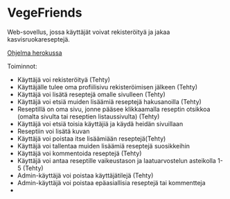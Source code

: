 # VegeFriends

Web-sovellus, jossa käyttäjät voivat rekisteröityä ja jakaa kasvisruokareseptejä.

[Ohjelma herokussa](https://vegefriends.herokuapp.com/)

Toiminnot:
* Käyttäjä voi rekisteröityä (Tehty)
* Käyttäjälle tulee oma profiilisivu rekisteröimisen jälkeen (Tehty)
* Käyttäjä voi lisätä reseptejä omalle sivulleen (Tehty)
* Käyttäjä voi etsiä muiden lisäämiä reseptejä hakusanoilla (Tehty)
* Reseptillä on oma sivu, jonne pääsee klikkaamalla reseptin otsikkoa (omalta sivulta tai reseptien listaussivulta) (Tehty)
* Käyttäjä voi etsiä toisia käyttäjiä ja käydä heidän sivuillaan 
* Reseptiin voi lisätä kuvan
* Käyttäjä voi poistaa itse lisäämiään reseptejä(Tehty)
* Käyttäjä voi tallentaa muiden lisäämiä reseptejä suosikkeihin
* Käyttäjä voi kommentoida reseptejä (Tehty)
* Käyttäjä voi antaa reseptille vaikeustason ja laatuarvostelun asteikolla 1-5 (Tehty)
* Admin-käyttäjä voi poistaa käyttäjätilejä (Tehty)
* Admin-käyttäjä voi poistaa epäasiallisia reseptejä tai kommentteja
* 
